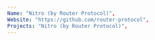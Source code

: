 ```yaml
--- 
Name: "Nitro (by Router Protocol)", 
Website: "https://github.com/router-protocol", 
Projects: "Nitro (by Router Protocol)",
--- 
```

<!--lang:en--> 

<!--lang:es--] 

<!--lang:de--] 

<!--lang:fr--] 

<!--lang:pl--] 

<!--lang:uk--] 

[!--lang:*--> 
